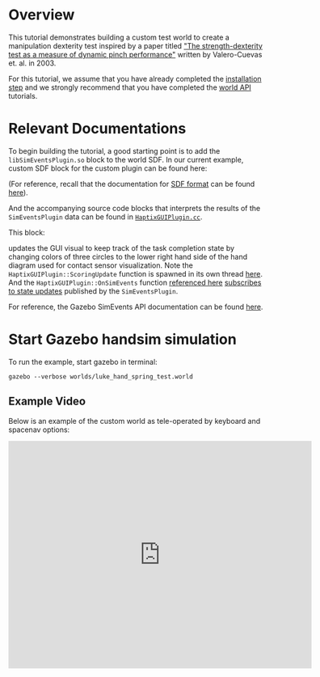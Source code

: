 # Overview

This tutorial demonstrates building a custom test world
to create a manipulation dexterity test inspired by a paper titled
["The strength-dexterity test as a measure of dynamic pinch performance"](http://www.asbweb.org/conferences/2001/pdf/012.pdf)
written by Valero-Cuevas et. al. in 2003.

For this tutorial, we assume that you have already completed the
[installation step](http://gazebosim.org/tutorials?tut=haptix_install&cat=haptix)
and we strongly recommend that you have completed the
[world API](http://gazebosim.org/tutorials?tut=haptix_sim_api&cat=haptix)
tutorials.

# Relevant Documentations

To begin building the tutorial, a good starting point is to add the `libSimEventsPlugin.so` block to the world SDF.
In our current example, custom SDF block for the custom plugin can be found here:

<include lang='xml' src='https://bitbucket.org/osrf/handsim/raw/d8e8f7e996266a85dc15e63687d1c8ee15e4bab7/worlds/luke_hand_spring_test.world' from='/<plugin name="SimEvents/' to='/plugin name="HaptixWorldPlugin/' />

(For reference, recall that the documentation for [SDF format](http://www.sdformat.org/) can be found [here](http://gazebosim.org/tutorials?cat=build_world)).

And the accompanying source code blocks that interprets the results of the `SimEventsPlugin` data can be found in [`HaptixGUIPlugin.cc`](https://bitbucket.org/osrf/handsim/src/spring_buckle_test/src/HaptixGUIPlugin.cc).

This block:

<include lang='c' src='https://bitbucket.org/osrf/handsim/raw/d8e8f7e996266a85dc15e63687d1c8ee15e4bab7/src/HaptixGUIPlugin.cc' from='/void HaptixGUIPlugin::ScoringUpdate\(\)/' to='/void HaptixGUIPlugin::PollTracking/' /> 

updates the GUI visual to keep track of the task completion state by changing colors of three circles to the lower right hand
side of the hand diagram used for contact sensor visualization.
Note the `HaptixGUIPlugin::ScoringUpdate` function is spawned in its own thread [here](https://bitbucket.org/osrf/handsim/src/d8e8f7e996266a85dc15e63687d1c8ee15e4bab7/src/HaptixGUIPlugin.cc?at=default&fileviewer=file-view-default#HaptixGUIPlugin.cc-718).
And the `HaptixGUIPlugin::OnSimEvents` function [referenced here](https://bitbucket.org/osrf/handsim/src/d8e8f7e996266a85dc15e63687d1c8ee15e4bab7/src/HaptixGUIPlugin.cc?at=default&fileviewer=file-view-default#HaptixGUIPlugin.cc-1560) [subscribes to state updates](https://bitbucket.org/osrf/handsim/src/d8e8f7e996266a85dc15e63687d1c8ee15e4bab7/src/HaptixGUIPlugin.cc?at=default&fileviewer=file-view-default#HaptixGUIPlugin.cc-463) published by the `SimEventsPlugin`.

For reference, the Gazebo SimEvents API documentation can be found
[here](http://osrf-distributions.s3.amazonaws.com/gazebo/api/dev/classgazebo_1_1SimEventsPlugin.html).

# Start Gazebo handsim simulation

To run the example, start gazebo in terminal:

~~~
gazebo --verbose worlds/luke_hand_spring_test.world
~~~

## Example Video

Below is an example of the custom world as tele-operated by keyboard and spacenav options:

<iframe width="600" height="450" src="https://www.youtube.com/embed/q-WT0C6UhHc" frameborder="0" allowfullscreen></iframe>
